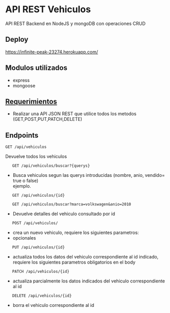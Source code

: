 # API REST Vehiculos
API REST Backend en NodeJS y mongoDB con operaciones CRUD

## Deploy
https://infinite-peak-23274.herokuapp.com/

## Modulos utilizados
- express
- mongoose

## [Requerimientos](https://github.com/frann11/teste-fullstack)
- Realizar una API JSON REST que utilice todos los metodos (GET,POST,PUT,PATCH,DELETE)

## Endpoints
```
GET /api/vehiculos
```
Devuelve todos los vehiculos
<br>

```
   GET /api/vehiculos/buscar?{querys}
```
- Busca vehiculos segun las querys introducidas (nombre, anio, vendido= true o false) <br>
ejemplo.
```
   GET /api/vehiculos/{id}
```
```
   GET /api/vehiculos/buscar?marca=volkswagen&anio=2010
```
- Devuelve detalles del vehiculo consultado por id
```
   POST /api/vehiculos/
```
- crea un nuevo vehiculo, requiere los siguientes parametros:
- opcionales
```
   PUT /api/vehiculos/{id}
```
- actualiza todos los datos del vehiculo correspondiente al id indicado, requiere los siguientes parametros obligatorios en el body
```
   PATCH /api/vehiculos/{id}
```
- actualiza parcialmente los datos indicados del vehiculo correspondiente al id
```
   DELETE /api/vehiculos/{id}
```
- borra el vehiculo correspondiente al id
